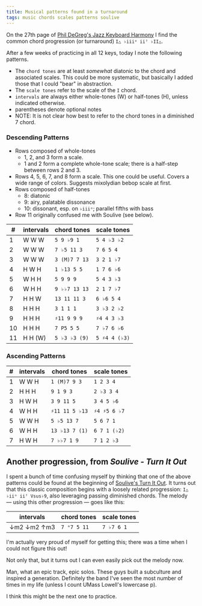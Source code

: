 ```yaml
---
title: Musical patterns found in a turnaround
tags: music chords scales patterns soulive
---
```


On the 27th page of [Phil DeGreg's Jazz Keyboard Harmony](https://phildegreg.com/book/) I find the common chord progression (or turnaround) `I△ ♭iiiᵒ ii⁷ ♭II△`.

After a few weeks of practicing in all 12 keys, today I note the following patterns.

- The `chord tones` are at least _somewhat_ diatonic to the chord and associated scales. This could be more systematic, but basically I added those that I could "bear" in abstraction.
- The `scale tones` refer to the scale of the `I` chord.
- `intervals` are always either whole-tones (W) or half-tones (H), unless indicated otherwise.
- parentheses denote optional notes
- NOTE: It is not clear how best to refer to the chord tones in a diminished 7 chord.

### Descending Patterns

- Rows composed of whole-tones
  - 1, 2, and 3 form a scale.
  - 1 and 2 form a complete whole-tone scale; there is a half-step between rows 2 and 3.
- Rows 4, 5, 6, 7, and 8 form a scale. This one could be useful. Covers a wide range of colors. Suggests mixolydian bebop scale at first.
- Rows composed of half-tones
  - 8: diatonic
  - 9: airy, palatable dissonance
  - 10: dissonant, esp. on `♭iiiᵒ`; parallel fifths with bass
- Row 11 originally confused me with Soulive (see below).

| #   | intervals | chord tones   | scale tones   |
| --- | --------- | ------------- | ------------- |
| 1   | W W W     | `5 9 ♭9 1`    | `5 4 ♭3 ♭2`   |
| 2   | W W W     | `7 ♭5 11 3`   | `7 6 5 4`     |
| 3   | W W W     | `3 (M)7 7 13` | `3 2 1 ♭7`    |
| 4   | H W H     | `1 ♭13 5 5`   | `1 7 6 ♭6`    |
| 5   | W H H     | `5 9 9 9`     | `5 4 3 ♭3`    |
| 6   | W H H     | `9 ♭♭7 13 13` | `2 1 7 ♭7`    |
| 7   | H H W     | `13 11 11 3`  | `6 ♭6 5 4`    |
| 8   | H H H     | `3 1 1 1`     | `3 ♭3 2 ♭2`   |
| 9   | H H H     | `♯11 9 9 9`   | `♯4 4 3 ♭3`   |
| 10  | H H H     | `7 P5 5 5`    | `7 ♭7 6 ♭6`   |
| 11  | H H (W)   | `5 ♭3 ♭3 (9)` | `5 ♯4 4 (♭3)` |

### Ascending Patterns

| #   | intervals | chord tones    | scale tones  |
| --- | --------- | -------------- | ------------ |
| 1   | W W H     | `1 (M)7 9 3`   | `1 2 3 4`    |
| 2   | H H H     | `9 1 9 3`      | `2 ♭3 3 4`   |
| 3   | H W H     | `3 9 11 5`     | `3 4 5 ♭6`   |
| 4   | W H H     | `♯11 11 5 ♭13` | `♯4 ♯5 6 ♭7` |
| 5   | W W H     | `5 ♭5 13 7`    | `5 6 7 1`    |
| 6   | W H H     | `13 ♭13 7 (1)` | `6 7 1 (♭2)` |
| 7   | H W H     | `7 ♭♭7 1 9`    | `7 1 2 ♭3`   |

## Another progression, from _Soulive - Turn It Out_

I spent a bunch of time confusing myself by thinking that one of the above patterns could be found at the beginning of [Soulive's Turn It Out](https://youtu.be/2XP4foJZbw4). It turns out that this classic composition begins with a loosely related progression: `I△ ♭iiᵒ ii⁷ Vsus♭9`, also leveraging passing diminished chords. The melody — using this other progression — goes like this:

| intervals   | chord tones | scale tones |
| ----------- | ----------- | ----------- |
| ↓m2 ↓m2 ↑m3 | `7 ᵒ7 5 11` | `7 ♭7 6 1`  |

I'm actually very proud of myself for getting this; there was a time when I could not figure this out!

Not only that, but it turns out I can even easily pick out the melody now.

Man, what an epic track, epic solos. These guys built a subculture and inspired a generation. Definitely the band I've seen the most number of times in my life (unless I count UMass Lowell's lowercase p).

I think this might be the next one to practice.
